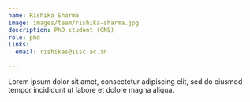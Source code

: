 ```yaml
---
name: Rishika Sharma
image: images/team/rishika-sharma.jpg
description: PhD student (CNS)
role: phd
links:
  email: rishikas@iisc.ac.in
  
---
```


Lorem ipsum dolor sit amet, consectetur adipiscing elit, sed do eiusmod tempor incididunt ut labore et dolore magna aliqua.
